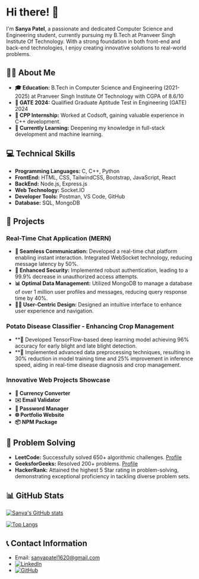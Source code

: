 # Hi there! 👋

I'm **Sanya Patel**, a passionate and dedicated Computer Science and Engineering student, currently pursuing my B.Tech at Pranveer Singh Institute Of Technology. With a strong foundation in both front-end and back-end technologies, I enjoy creating innovative solutions to real-world problems.

## 👩‍💻 About Me
- **🎓 Education:** B.Tech in Computer Science and Engineering (2021-2025) at Pranveer Singh Institute Of Technology with CGPA of 8.6/10
- **🌟 GATE 2024:** Qualified Graduate Aptitude Test in Engineering (GATE) 2024
- **💼 CPP Internship:** Worked at Codsoft, gaining valuable experience in C++ development.
- **🌱 Currently Learning:** Deepening my knowledge in full-stack development and machine learning.

## 💻 Technical Skills
- **Programming Languages:** C, C++, Python  
- **FrontEnd:** HTML, CSS, TailwindCSS, Bootstrap, JavaScript, React  
- **BackEnd:** Node.js, Express.js  
- **Web Technology:** Socket.IO  
- **Developer Tools:** Postman, VS Code, GitHub  
- **Database:** SQL, MongoDB  

## 📂 Projects
### Real-Time Chat Application (MERN)
- **💬 Seamless Communication:** Developed a real-time chat platform enabling instant interaction. Integrated WebSocket technology, reducing message latency by 50%.
- **🔐 Enhanced Security:** Implemented robust authentication, leading to a 99.9% decrease in unauthorized access attempts.
- **📊 Optimal Data Management:** Utilized MongoDB to manage a database of over 1 million user profiles and messages, reducing query response time by 40%.
- **👩‍🎨 User-Centric Design:** Designed an intuitive interface to enhance user experience and navigation.

### Potato Disease Classifier - Enhancing Crop Management
- **🌾 Developed TensorFlow-based deep learning model achieving 96% accuracy for early blight and late blight detection.
- **🚀 Implemented advanced data preprocessing techniques, resulting in 30% reduction in model training time and 25% improvement in inference speed, aiding in real-time disease diagnosis and crop management.

### Innovative Web Projects Showcase
- **💱 Currency Converter**
- **✉️ Email Validator**
- **🔑 Password Manager**
- **🌐 Portfolio Website**
- **📦 NPM Package**

## 🧩 Problem Solving
- **LeetCode:** Successfully solved 650+ algorithmic challenges. [Profile](https://leetcode.com/u/sanya1620/)
- **GeeksforGeeks:** Resolved 200+ problems. [Profile](https://www.geeksforgeeks.org/user/sanyapatfk2b/)
- **HackerRank:** Attained the highest 5 Star rating in problem-solving, demonstrating exceptional proficiency in tackling diverse problem sets.

## 📊 GitHub Stats
[![Sanya's GitHub stats](https://github-readme-stats.vercel.app/api?username=Sanya-Patel&show_icons=true&theme=radical)](https://github.com/anuraghazra/github-readme-stats)

[![Top Langs](https://github-readme-stats.vercel.app/api/top-langs/?username=Sanya-Patel&layout=compact)](https://github.com/anuraghazra/github-readme-stats)

## 📞 Contact Information
- Email: [sanyapatel1620@gmail.com](mailto:sanyapatel1620@gmail.com)
- [![LinkedIn](https://img.shields.io/badge/LinkedIn-0A66C2?style=flat&logo=linkedin&logoColor=white)](https://www.linkedin.com/in/sanya-patel-94a995228/)
- [![GitHub](https://img.shields.io/badge/GitHub-171515?style=flat&logo=github&logoColor=white)](https://github.com/Sanya-Patel)
